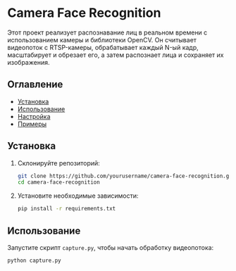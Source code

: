 # Camera Face Recognition

Этот проект реализует распознавание лиц в реальном времени с использованием камеры и библиотеки OpenCV. Он считывает видеопоток с RTSP-камеры, обрабатывает каждый N-ый кадр, масштабирует и обрезает его, а затем распознает лица и сохраняет их изображения.

## Оглавление
- [Установка](#установка)
- [Использование](#использование)
- [Настройка](#настройка)
- [Примеры](#примеры)

## Установка

1. Склонируйте репозиторий:
    ```sh
    git clone https://github.com/yourusername/camera-face-recognition.git
    cd camera-face-recognition
    ```

2. Установите необходимые зависимости:
    ```sh
    pip install -r requirements.txt
    ```

## Использование

Запустите скрипт `capture.py`, чтобы начать обработку видеопотока:
```sh
python capture.py
